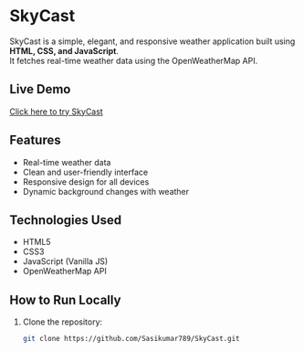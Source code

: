 # SkyCast

SkyCast is a simple, elegant, and responsive weather application built using **HTML, CSS, and JavaScript**.  
It fetches real-time weather data using the OpenWeatherMap API.

## Live Demo
[Click here to try SkyCast](https://sasikumar789.github.io/SkyCast/)

## Features
- Real-time weather data
- Clean and user-friendly interface
- Responsive design for all devices
- Dynamic background changes with weather

## Technologies Used
- HTML5
- CSS3
- JavaScript (Vanilla JS)
- OpenWeatherMap API

## How to Run Locally
1. Clone the repository:
   ```bash
   git clone https://github.com/Sasikumar789/SkyCast.git
